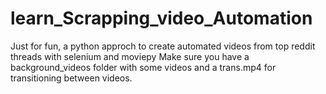 # learn_Scrapping_video_Automation
Just for fun, a python approch to create automated videos from top reddit threads with selenium and moviepy
Make sure you have a background_videos folder with some videos and a trans.mp4 for transitioning between videos.

